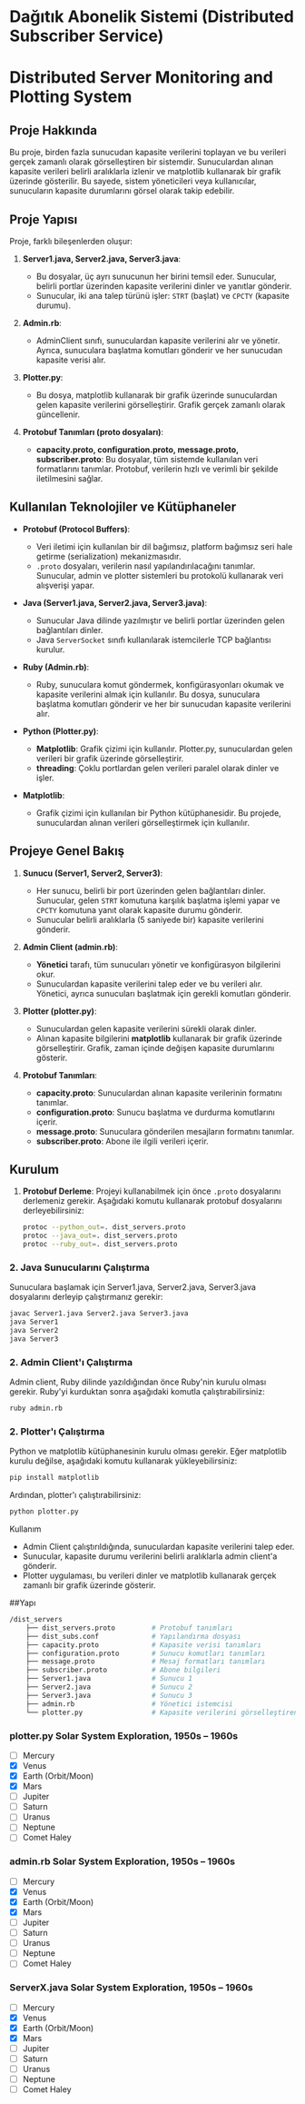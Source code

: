 # Dağıtık Abonelik Sistemi (Distributed Subscriber Service)
# Distributed Server Monitoring and Plotting System

## Proje Hakkında

Bu proje, birden fazla sunucudan kapasite verilerini toplayan ve bu verileri gerçek zamanlı olarak görselleştiren bir sistemdir. Sunuculardan alınan kapasite verileri belirli aralıklarla izlenir ve matplotlib kullanarak bir grafik üzerinde gösterilir. Bu sayede, sistem yöneticileri veya kullanıcılar, sunucuların kapasite durumlarını görsel olarak takip edebilir.

## Proje Yapısı

Proje, farklı bileşenlerden oluşur:

1. **Server1.java, Server2.java, Server3.java**: 
   - Bu dosyalar, üç ayrı sunucunun her birini temsil eder. Sunucular, belirli portlar üzerinden kapasite verilerini dinler ve yanıtlar gönderir.
   - Sunucular, iki ana talep türünü işler: `STRT` (başlat) ve `CPCTY` (kapasite durumu).
   
2. **Admin.rb**:
   - AdminClient sınıfı, sunuculardan kapasite verilerini alır ve yönetir. Ayrıca, sunuculara başlatma komutları gönderir ve her sunucudan kapasite verisi alır.
   
3. **Plotter.py**:
   - Bu dosya, matplotlib kullanarak bir grafik üzerinde sunuculardan gelen kapasite verilerini görselleştirir. Grafik gerçek zamanlı olarak güncellenir.

4. **Protobuf Tanımları (proto dosyaları)**:
   - **capacity.proto, configuration.proto, message.proto, subscriber.proto**: Bu dosyalar, tüm sistemde kullanılan veri formatlarını tanımlar. Protobuf, verilerin hızlı ve verimli bir şekilde iletilmesini sağlar.

## Kullanılan Teknolojiler ve Kütüphaneler

- **Protobuf (Protocol Buffers)**: 
   - Veri iletimi için kullanılan bir dil bağımsız, platform bağımsız seri hale getirme (serialization) mekanizmasıdır.
   - `.proto` dosyaları, verilerin nasıl yapılandırılacağını tanımlar. Sunucular, admin ve plotter sistemleri bu protokolü kullanarak veri alışverişi yapar.

- **Java (Server1.java, Server2.java, Server3.java)**: 
   - Sunucular Java dilinde yazılmıştır ve belirli portlar üzerinden gelen bağlantıları dinler.
   - Java `ServerSocket` sınıfı kullanılarak istemcilerle TCP bağlantısı kurulur.

- **Ruby (Admin.rb)**: 
   - Ruby, sunuculara komut göndermek, konfigürasyonları okumak ve kapasite verilerini almak için kullanılır. Bu dosya, sunuculara başlatma komutları gönderir ve her bir sunucudan kapasite verilerini alır.

- **Python (Plotter.py)**: 
   - **Matplotlib**: Grafik çizimi için kullanılır. Plotter.py, sunuculardan gelen verileri bir grafik üzerinde görselleştirir.
   - **threading**: Çoklu portlardan gelen verileri paralel olarak dinler ve işler.

- **Matplotlib**:
   - Grafik çizimi için kullanılan bir Python kütüphanesidir. Bu projede, sunuculardan alınan verileri görselleştirmek için kullanılır.

## Projeye Genel Bakış

1. **Sunucu (Server1, Server2, Server3)**:
   - Her sunucu, belirli bir port üzerinden gelen bağlantıları dinler. Sunucular, gelen `STRT` komutuna karşılık başlatma işlemi yapar ve `CPCTY` komutuna yanıt olarak kapasite durumu gönderir.
   - Sunucular belirli aralıklarla (5 saniyede bir) kapasite verilerini gönderir.

2. **Admin Client (admin.rb)**:
   - **Yönetici** tarafı, tüm sunucuları yönetir ve konfigürasyon bilgilerini okur. 
   - Sunuculardan kapasite verilerini talep eder ve bu verileri alır. Yönetici, ayrıca sunucuları başlatmak için gerekli komutları gönderir.

3. **Plotter (plotter.py)**:
   - Sunuculardan gelen kapasite verilerini sürekli olarak dinler.
   - Alınan kapasite bilgilerini **matplotlib** kullanarak bir grafik üzerinde görselleştirir. Grafik, zaman içinde değişen kapasite durumlarını gösterir.

4. **Protobuf Tanımları**:
   - **capacity.proto**: Sunuculardan alınan kapasite verilerinin formatını tanımlar.
   - **configuration.proto**: Sunucu başlatma ve durdurma komutlarını içerir.
   - **message.proto**: Sunuculara gönderilen mesajların formatını tanımlar.
   - **subscriber.proto**: Abone ile ilgili verileri içerir.

## Kurulum

1. **Protobuf Derleme**:
   Projeyi kullanabilmek için önce `.proto` dosyalarını derlemeniz gerekir. Aşağıdaki komutu kullanarak protobuf dosyalarını derleyebilirsiniz:
   
   ```bash
   protoc --python_out=. dist_servers.proto
   protoc --java_out=. dist_servers.proto
   protoc --ruby_out=. dist_servers.proto

 ### 2. **Java Sunucularını Çalıştırma**
 Sunuculara başlamak için Server1.java, Server2.java, Server3.java dosyalarını derleyip çalıştırmanız gerekir:
 
  ```bash
  javac Server1.java Server2.java Server3.java
  java Server1
  java Server2
  java Server3
```
 ### 2. **Admin Client'ı Çalıştırma**
 Admin client, Ruby dilinde yazıldığından önce Ruby'nin kurulu olması gerekir. Ruby'yi kurduktan sonra aşağıdaki komutla çalıştırabilirsiniz:
 ```bash
ruby admin.rb
```
### 2. **Plotter'ı Çalıştırma**
Python ve matplotlib kütüphanesinin kurulu olması gerekir. Eğer matplotlib kurulu değilse, aşağıdaki komutu kullanarak yükleyebilirsiniz:
 ```bash
pip install matplotlib
```
Ardından, plotter'ı çalıştırabilirsiniz:
```bash
python plotter.py
```
Kullanım
- Admin Client çalıştırıldığında, sunuculardan kapasite verilerini talep eder.
- Sunucular, kapasite durumu verilerini belirli aralıklarla admin client'a gönderir.
- Plotter uygulaması, bu verileri dinler ve matplotlib kullanarak gerçek zamanlı bir grafik üzerinde gösterir.

##Yapı
```bash
/dist_servers
    ├── dist_servers.proto         # Protobuf tanımları
    ├── dist_subs.conf             # Yapılandırma dosyası
    ├── capacity.proto             # Kapasite verisi tanımları
    ├── configuration.proto        # Sunucu komutları tanımları
    ├── message.proto              # Mesaj formatları tanımları
    ├── subscriber.proto           # Abone bilgileri
    ├── Server1.java               # Sunucu 1
    ├── Server2.java               # Sunucu 2
    ├── Server3.java               # Sunucu 3
    ├── admin.rb                   # Yönetici istemcisi
    └── plotter.py                 # Kapasite verilerini görselleştiren Python scripti

```




### plotter.py Solar System Exploration, 1950s – 1960s

- [ ] Mercury
- [x] Venus
- [x] Earth (Orbit/Moon)
- [x] Mars
- [ ] Jupiter
- [ ] Saturn
- [ ] Uranus
- [ ] Neptune
- [ ] Comet Haley

### admin.rb Solar System Exploration, 1950s – 1960s

- [ ] Mercury
- [x] Venus
- [x] Earth (Orbit/Moon)
- [x] Mars
- [ ] Jupiter
- [ ] Saturn
- [ ] Uranus
- [ ] Neptune
- [ ] Comet Haley

### ServerX.java Solar System Exploration, 1950s – 1960s

- [ ] Mercury
- [x] Venus
- [x] Earth (Orbit/Moon)
- [x] Mars
- [ ] Jupiter
- [ ] Saturn
- [ ] Uranus
- [ ] Neptune
- [ ] Comet Haley
